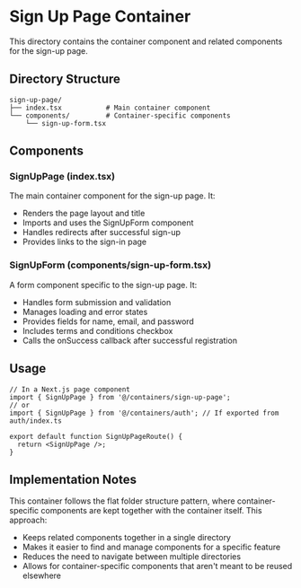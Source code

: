 # Sign Up Page Container

This directory contains the container component and related components for the sign-up page.

## Directory Structure

```
sign-up-page/
├── index.tsx           # Main container component
└── components/         # Container-specific components
    └── sign-up-form.tsx
```

## Components

### SignUpPage (index.tsx)

The main container component for the sign-up page. It:
- Renders the page layout and title
- Imports and uses the SignUpForm component
- Handles redirects after successful sign-up
- Provides links to the sign-in page

### SignUpForm (components/sign-up-form.tsx)

A form component specific to the sign-up page. It:
- Handles form submission and validation
- Manages loading and error states
- Provides fields for name, email, and password
- Includes terms and conditions checkbox
- Calls the onSuccess callback after successful registration

## Usage

```tsx
// In a Next.js page component
import { SignUpPage } from '@/containers/sign-up-page';
// or
import { SignUpPage } from '@/containers/auth'; // If exported from auth/index.ts

export default function SignUpPageRoute() {
  return <SignUpPage />;
}
```

## Implementation Notes

This container follows the flat folder structure pattern, where container-specific components are kept together with the container itself. This approach:

- Keeps related components together in a single directory
- Makes it easier to find and manage components for a specific feature
- Reduces the need to navigate between multiple directories
- Allows for container-specific components that aren't meant to be reused elsewhere
